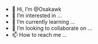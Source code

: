 - 👋 Hi, I’m @Osakawk
- 👀 I’m interested in ...
- 🌱 I’m currently learning ...
- 💞️ I’m looking to collaborate on ...
- 📫 How to reach me ...

<!---
Osakawk/Osakawk is a ✨ special ✨ repository because its `README.md` (this file) appears on your GitHub profile.
You can click the Preview link to take a look at your changes.
--->
